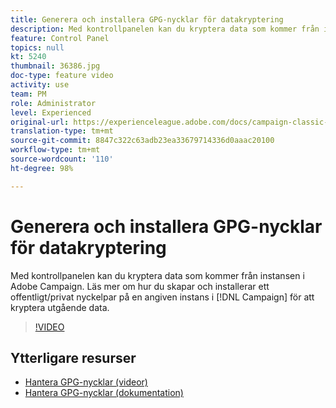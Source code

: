 ```yaml
---
title: Generera och installera GPG-nycklar för datakryptering
description: Med kontrollpanelen kan du kryptera data som kommer från instansen i Adobe Campaign. Läs mer om hur du skapar och installerar ett offentligt/privat nyckelpar på en angiven instans i Campaign för att kryptera utgående data.
feature: Control Panel
topics: null
kt: 5240
thumbnail: 36386.jpg
doc-type: feature video
activity: use
team: PM
role: Administrator
level: Experienced
original-url: https://experienceleague.adobe.com/docs/campaign-classic-learn/tutorials/administrating/control-panel-acc/gpg-key-management/generating-and-installing-gpg-keys-for-data-encryption.html
translation-type: tm+mt
source-git-commit: 8847c322c63adb23ea33679714336d0aaac20100
workflow-type: tm+mt
source-wordcount: '110'
ht-degree: 98%

---
```



# Generera och installera GPG-nycklar för datakryptering

Med kontrollpanelen kan du kryptera data som kommer från instansen i Adobe Campaign. Läs mer om hur du skapar och installerar ett offentligt/privat nyckelpar på en angiven instans i [!DNL Campaign] för att kryptera utgående data.

>[!VIDEO](https://video.tv.adobe.com/v/36386?quality=12)

## Ytterligare resurser

* [Hantera GPG-nycklar (videor)](./gpg-key-management-overview.md)
* [Hantera GPG-nycklar (dokumentation)](https://docs.adobe.com/content/help/sv-SE/control-panel/using/instances-settings/gpg-keys-management.html)
